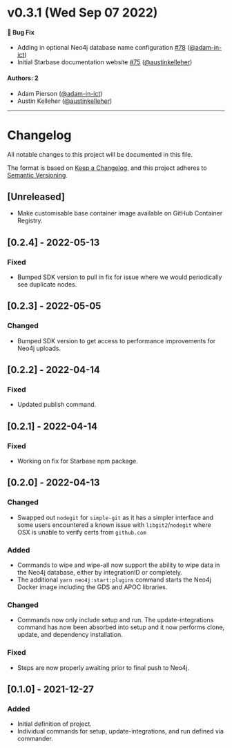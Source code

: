 # v0.3.1 (Wed Sep 07 2022)

#### 🐛 Bug Fix

- Adding in optional Neo4j database name configuration [#78](https://github.com/JupiterOne/starbase/pull/78) ([@adam-in-ict](https://github.com/adam-in-ict))
- Initial Starbase documentation website [#75](https://github.com/JupiterOne/starbase/pull/75) ([@austinkelleher](https://github.com/austinkelleher))

#### Authors: 2

- Adam Pierson ([@adam-in-ict](https://github.com/adam-in-ict))
- Austin Kelleher ([@austinkelleher](https://github.com/austinkelleher))

---

# Changelog

All notable changes to this project will be documented in this file.

The format is based on [Keep a Changelog](https://keepachangelog.com/en/1.0.0/),
and this project adheres to
[Semantic Versioning](https://semver.org/spec/v2.0.0.html).

## [Unreleased]

- Make customisable base container image available on GitHub Container Registry.

## [0.2.4] - 2022-05-13

### Fixed

- Bumped SDK version to pull in fix for issue where we would periodically see
  duplicate nodes.

## [0.2.3] - 2022-05-05

### Changed

- Bumped SDK version to get access to performance improvements for Neo4j
  uploads.

## [0.2.2] - 2022-04-14

### Fixed

- Updated publish command.

## [0.2.1] - 2022-04-14

### Fixed

- Working on fix for Starbase npm package.

## [0.2.0] - 2022-04-13

### Changed

- Swapped out `nodegit` for `simple-git` as it has a simpler interface and some
  users encountered a known issue with `libgit2`/`nodegit` where OSX is unable
  to verify certs from `github.com`

### Added

- Commands to wipe and wipe-all now support the ability to wipe data in the
  Neo4j database, either by integrationID or completely.
- The additional `yarn neo4j:start:plugins` command starts the Neo4j Docker
  image including the GDS and APOC libraries.

### Changed

- Commands now only include setup and run. The update-integrations command has
  now been absorbed into setup and it now performs clone, update, and dependency
  installation.

### Fixed

- Steps are now properly awaiting prior to final push to Neo4j.

## [0.1.0] - 2021-12-27

### Added

- Initial definition of project.
- Individual commands for setup, update-integrations, and run defined via
  commander.
